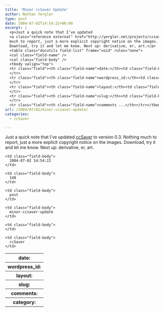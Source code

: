 ```yaml
---
title: 'Minor ccSaver Update'
author: Nathan Yergler
type: post
date: 2004-07-02T14:54:22+00:00
excerpt: |
  <p>Just a quick note that I’ve updated
  <a class="reference external" href="http://yergler.net/projects/ccsaver">ccSaver</a> to version 0.3. Nothing
  much to report, just a more explicit copyright notice on the images.
  Download, try it and let me know. Next up: derivative, er, art.</p>
  <table class="docutils field-list" frame="void" rules="none">
  <col class="field-name" />
  <col class="field-body" />
  <tbody valign="top">
  <tr class="field"><th class="field-name">date:</th><td class="field-body">2004-07-02 14:54:22</td>
  </tr>
  <tr class="field"><th class="field-name">wordpress_id:</th><td class="field-body">148</td>
  </tr>
  <tr class="field"><th class="field-name">layout:</th><td class="field-body">post</td>
  </tr>
  <tr class="field"><th class="field-name">slug:</th><td class="field-body">minor-ccsaver-update</td>
  </tr>
  <tr class="field"><th class="field-name">comments ...</th></tr></tbody></table>
url: /2004/07/02/minor-ccsaver-update/
categories:
  - ccSaver

---
```

Just a quick note that I’ve updated [ccSaver][1]  to version 0.3. Nothing much to report, just a more explicit copyright notice on the images. Download, try it and let me know. Next up: derivative, er, art.

<table class="docutils field-list" frame="void" rules="none">
  <col class="field-name" /> <col class="field-body" /> <tr class="field">
    <th class="field-name">
      date:
    </th>

    <td class="field-body">
      2004-07-02 14:54:22
    </td>
  </tr>

  <tr class="field">
    <th class="field-name">
      wordpress_id:
    </th>

    <td class="field-body">
      148
    </td>
  </tr>

  <tr class="field">
    <th class="field-name">
      layout:
    </th>

    <td class="field-body">
      post
    </td>
  </tr>

  <tr class="field">
    <th class="field-name">
      slug:
    </th>

    <td class="field-body">
      minor-ccsaver-update
    </td>
  </tr>

  <tr class="field">
    <th class="field-name">
      comments:
    </th>

    <td class="field-body">
    </td>
  </tr>

  <tr class="field">
    <th class="field-name">
      category:
    </th>

    <td class="field-body">
      ccSaver
    </td>
  </tr>
</table>

 [1]: http://yergler.net/projects/ccsaver